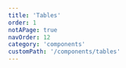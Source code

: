```yaml
---
title: 'Tables'
order: 1
notAPage: true
navOrder: 12
category: 'components'
customPath: '/components/tables'
---
```

